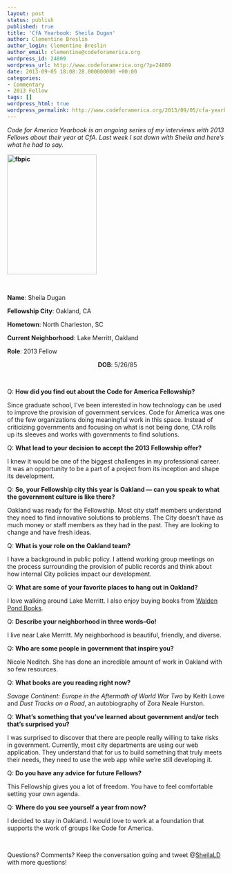 ```yaml
---
layout: post
status: publish
published: true
title: 'CfA Yearbook: Sheila Dugan'
author: Clementine Breslin
author_login: Clementine Breslin
author_email: clementine@codeforamerica.org
wordpress_id: 24809
wordpress_url: http://www.codeforamerica.org/?p=24809
date: 2013-09-05 18:08:28.000000000 +00:00
categories:
- Commentary
- 2013 Fellow
tags: []
wordpress_html: true
wordpress_permalink: http://www.codeforamerica.org/2013/09/05/cfa-yearbook-sheila-dugan/
---
```


<p dir="ltr"><em>Code for America Yearbook is an ongoing series of my interviews with 2013 Fellows about their year at CfA. Last week I sat down with Sheila and here’s what he had to say.</em></p>
<p dir="ltr"><strong><a href="http://www.codeforamerica.org/wp-content/uploads/2013/08/fbpic.jpg"><img alt="fbpic" class="alignleft wp-image-25687" height="277" src="http://www.codeforamerica.org/wp-content/uploads/2013/08/fbpic.jpg" width="207"/></a></strong></p>
<p> </p>
<p dir="ltr"><strong>Name</strong>: Sheila Dugan</p>
<p dir="ltr"><strong>Fellowship City</strong>: Oakland, CA</p>
<p dir="ltr"><strong>Hometown</strong>: North Charleston, SC</p>
<p dir="ltr"><strong>Current Neighborhood</strong>: Lake Merritt, Oakland</p>
<p dir="ltr"><strong>Role</strong>: 2013 Fellow</p>
<p dir="ltr" style="padding-left: 210px;"><strong>DOB</strong>: 5/26/85</p>
<p><b><b><br/>
</b></b></p>
<p>Q: <strong>How did you find out about the Code for America Fellowship?</strong></p>
<p dir="ltr">Since graduate school, I’ve been interested in how technology can be used to improve the provision of government services. Code for America was one of the few organizations doing meaningful work in this space. Instead of criticizing governments and focusing on what is not being done, CfA rolls up its sleeves and works with governments to find solutions.</p>
<p dir="ltr">Q: <strong>What lead to your decision to accept the 2013 Fellowship offer?</strong></p>
<p dir="ltr">I knew it would be one of the biggest challenges in my professional career. It was an opportunity to be a part of a project from its inception and shape its development.</p>
<p>Q: <strong>So, your Fellowship city this year is Oakland — can you speak to what the government culture is like there?</strong></p>
<p dir="ltr">Oakland was ready for the Fellowship. Most city staff members understand they need to find innovative solutions to problems. The City doesn’t have as much money or staff members as they had in the past. They are looking to change and have fresh ideas.</p>
<p>Q: <strong>What is your role on the Oakland team?</strong></p>
<p dir="ltr">I have a background in public policy. I attend working group meetings on the process surrounding the provision of public records and think about how internal City policies impact our development.</p>
<p>Q: <strong>What are some of your favorite places to hang out in Oakland?</strong></p>
<p dir="ltr">I love walking around Lake Merritt. I also enjoy buying books from <a href="http://www.waldenpondbooks.com">Walden Pond Books</a>.</p>
<p>Q: <strong>Describe your neighborhood in three words–Go!</strong></p>
<p dir="ltr">I live near Lake Merritt. My neighborhood is beautiful, friendly, and diverse.</p>
<p>Q: <strong>Who are some people in government that inspire you?</strong></p>
<p dir="ltr">Nicole Neditch. She has done an incredible amount of work in Oakland with so few resources.</p>
<p dir="ltr">Q: <strong>What books are you reading right now?</strong></p>
<p dir="ltr"><em>Savage Continent: Europe in the Aftermath of World War Two</em> by Keith Lowe and <em>Dust Tracks on a Road</em>, an autobiography of Zora Neale Hurston.</p>
<p>Q: <strong>What’s something that you’ve learned about government and/or tech that’s surprised you?</strong></p>
<p dir="ltr">I was surprised to discover that there are people really willing to take risks in government. Currently, most city departments are using our web application. They understand that for us to build something that truly meets their needs, they need to use the web app while we’re still developing it.</p>
<p>Q: <strong>Do you have any advice for future Fellows?</strong></p>
<p dir="ltr">This Fellowship gives you a lot of freedom. You have to feel comfortable setting your own agenda.</p>
<p>Q: <strong>Where do you see yourself a year from now?</strong></p>
<p dir="ltr">I decided to stay in Oakland. I would love to work at a foundation that supports the work of groups like Code for America.</p>
<p> </p>
<p>Questions? Comments? Keep the conversation going and tweet @<a href="https://twitter.com/SheilaLD">SheilaLD</a> with more questions!</p>

